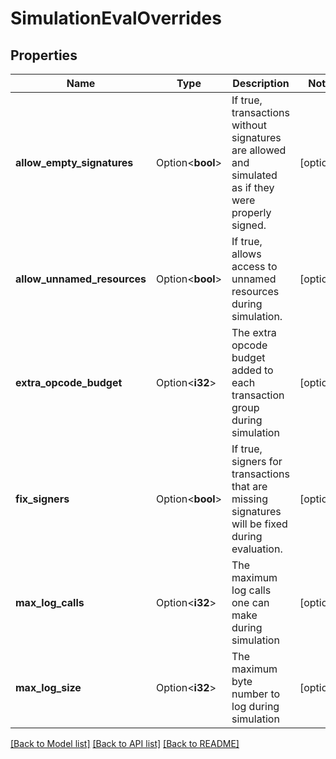 # SimulationEvalOverrides

## Properties

Name | Type | Description | Notes
------------ | ------------- | ------------- | -------------
**allow_empty_signatures** | Option<**bool**> | If true, transactions without signatures are allowed and simulated as if they were properly signed. | [optional]
**allow_unnamed_resources** | Option<**bool**> | If true, allows access to unnamed resources during simulation. | [optional]
**extra_opcode_budget** | Option<**i32**> | The extra opcode budget added to each transaction group during simulation | [optional]
**fix_signers** | Option<**bool**> | If true, signers for transactions that are missing signatures will be fixed during evaluation. | [optional]
**max_log_calls** | Option<**i32**> | The maximum log calls one can make during simulation | [optional]
**max_log_size** | Option<**i32**> | The maximum byte number to log during simulation | [optional]

[[Back to Model list]](../README.md#documentation-for-models) [[Back to API list]](../README.md#documentation-for-api-endpoints) [[Back to README]](../README.md)


